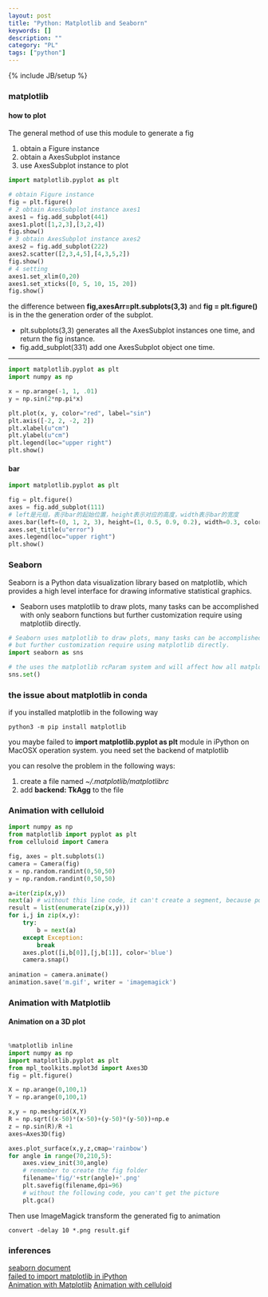 ```yaml
---
layout: post
title: "Python: Matplotlib and Seaborn"
keywords: []
description: ""
category: "PL"
tags: ["python"]
---
```

{% include JB/setup %}

### matplotlib

#### how to plot 
The general method of use this module to generate a fig

1. obtain a Figure instance
2. obtain a AxesSubplot instance
3. use AxesSubplot instance to plot

```python
import matplotlib.pyplot as plt

# obtain Figure instance 
fig = plt.figure()
# 2 obtain AxesSubplot instance axes1
axes1 = fig.add_subplot(441)
axes1.plot([1,2,3],[3,2,4])
fig.show()
# 3 obtain AxesSubplot instance axes2
axes2 = fig.add_subplot(222)
axes2.scatter([2,3,4,5],[4,3,5,2])
fig.show()
# 4 setting  
axes1.set_xlim(0,20)
axes1.set_xticks([0, 5, 10, 15, 20])
fig.show()
```

the difference between **fig,axesArr=plt.subplots(3,3)** and
**fig = plt.figure()** is in the the generation order of the 
subplot. 
+ plt.subplots(3,3) generates all the AxesSubplot instances one time, and return the fig instance.
+ fig.add_subplot(331) add one AxesSubplot object one time.
<hr />

```python
import matplotlib.pyplot as plt
import numpy as np

x = np.arange(-1, 1, .01)
y = np.sin(2*np.pi*x)

plt.plot(x, y, color="red", label="sin")
plt.axis([-2, 2, -2, 2])
plt.xlabel(u"cm")
plt.ylabel(u"cm")
plt.legend(loc="upper right")
plt.show()

```
#### bar

```python
import matplotlib.pyplot as plt

fig = plt.figure()
axes = fig.add_subplot(111)
# left是元组，表示bar的起始位置，height表示对应的高度，width表示bar的宽度
axes.bar(left=(0, 1, 2, 3), height=(1, 0.5, 0.9, 0.2), width=0.3, color="red", label="sin")
axes.set_title(u"error")
axes.legend(loc="upper right")
plt.show()

```

### Seaborn
Seaborn is a Python data visualization library based on matplotlib, which provides a high level 
interface for drawing informative statistical graphics.
+ Seaborn uses matplotlib to draw plots, many tasks can be accomplished with only seaborn functions
but further customization require using matplotlib directly.


```python
# Seaborn uses matplotlib to draw plots, many tasks can be accomplished with only seaborn functions
# but further customization require using matplotlib directly.
import seaborn as sns

# the uses the matplotlib rcParam system and will affect how all matplotlib plots look
sns.set()

```

### the issue about matplotlib in conda

if you installed matplotlib in the following way

```shell
python3 -m pip install matplotlib
```

you maybe failed to **import matplotlib.pyplot as plt** module in iPython on MacOSX operation system.
you need set the backend of matplotlib

you can resolve the problem in the following ways:
1. create a file named *~/.matplotlib/matplotlibrc*
2. add **backend: TkAgg** to the file



### Animation with celluloid 

```python
import numpy as np
from matplotlib import pyplot as plt
from celluloid import Camera

fig, axes = plt.subplots(1)
camera = Camera(fig)
x = np.random.randint(0,50,50)
y = np.random.randint(0,50,50)

a=iter(zip(x,y))
next(a) # without this line code, it can't create a segment, because point a and point b are the same.
result = list(enumerate(zip(x,y)))
for i,j in zip(x,y):
    try:
        b = next(a)
    except Exception:
        break
    axes.plot([i,b[0]],[j,b[1]], color='blue')
    camera.snap()
    
animation = camera.animate()  
animation.save('m.gif', writer = 'imagemagick')
```

### Animation with Matplotlib


#### Animation on a 3D plot

```python

%matplotlib inline
import numpy as np
import matplotlib.pyplot as plt
from mpl_toolkits.mplot3d import Axes3D
fig = plt.figure()

X = np.arange(0,100,1)
Y = np.arange(0,100,1)

x,y = np.meshgrid(X,Y)
R = np.sqrt((x-50)*(x-50)+(y-50)*(y-50))+np.e
z = np.sin(R)/R +1
axes=Axes3D(fig)

axes.plot_surface(x,y,z,cmap='rainbow')
for angle in range(70,210,5):
    axes.view_init(30,angle)
    # remember to create the fig folder
    filename='fig/'+str(angle)+'.png'
    plt.savefig(filename,dpi=96)
    # without the following code, you can't get the picture
    plt.gca()

```
Then use ImageMagick transform the generated fig to animation

```shell
convert -delay 10 *.png result.gif
```



### inferences
[seaborn document](https://seaborn.pydata.org/introduction.html#introduction) <br />
[failed to import matplotlib in iPython](https://stackoverflow.com/questions/21784641/installation-issue-with-matplotlib-python) <br />
[Animation with Matplotlib](https://towardsdatascience.com/animations-with-matplotlib-d96375c5442c)
[Animation with celluloid](https://pypi.org/project/celluloid/)
